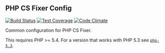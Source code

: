 ## PHP CS Fixer Config  ##
[![Build Status](https://travis-ci.org/Dhii/php-cs-fixer-config.svg?branch=master)](https://travis-ci.org/Dhii/php-cs-fixer-config)
[![Test Coverage](https://codeclimate.com/github/Dhii/php-cs-fixer-config/badges/coverage.svg)](https://codeclimate.com/github/Dhii/php-cs-fixer-config/coverage)
[![Code Climate](https://codeclimate.com/github/Dhii/php-cs-fixer-config/badges/gpa.svg)](https://codeclimate.com/github/Dhii/php-cs-fixer-config)

Common configuration for PHP CS Fixer.

This requires PHP >= 5.4. For a version that works with PHP 5.3 see [`php-5.3`](https://github.com/Dhii/php-cs-fixer-config/tree/php-5.3).
